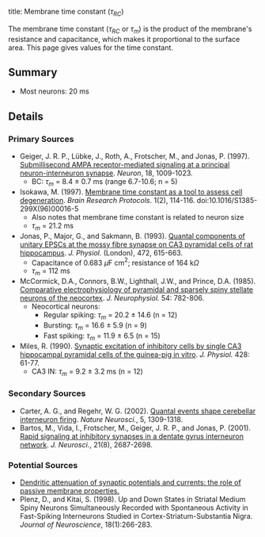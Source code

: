 title: Membrane time constant ($\tau_{RC}$)

The membrane time constant ($\tau_{RC}$ or $\tau_m$) is the product of the
membrane's resistance and capacitance, which makes it proportional to
the surface area. This page gives values for the time constant.

## Summary

* Most neurons: 20 ms

## Details

### Primary Sources

  * Geiger, J. R. P., Lübke, J., Roth, A., Frotscher, M., and Jonas,
    P. (1997).
    [Submillisecond AMPA receptor-mediated signaling at a principal neuron-interneuron synapse](http://www.cell.com/neuron/abstract/S0896-6273(00)80339-6).
    _Neuron_, 18, 1009-1023.
    * BC: $\tau_m$ = 8.4 $\pm$ 0.7 ms (range 6.7-10.6; n = 5)
  * Isokawa, M. (1997).
    [Membrane time constant as a tool to assess cell degeneration](http://dx.doi.org/10.1016/S1385-299X(96)00016-5).
    _Brain Research Protocols_. 1(2), 114-116.
    doi:10.1016/S1385-299X(96)00016-5
    * Also notes that membrane time constant is related to neuron size
    * $\tau_m$ = 21.2 ms
  * Jonas, P., Major, G., and Sakmann, B. (1993).
    [Quantal components of unitary EPSCs at the mossy fibre synapse on CA3 pyramidal cells of rat hippocampus](http://jp.physoc.org/content/472/1/615).
    _J. Physiol._ (London), 472, 615-663.
    * Capacitance of 0.683 $\mu$F cm$^2$; resistance of 164 k$\Omega$
    * $\tau_m$ = 112 ms
  * McCormick, D.A., Connors, B.W., Lighthall, J.W., and Prince, D.A.
    (1985).
    [Comparative electrophysiology of pyramidal and sparsely spiny stellate neurons of the neocortex](http://jn.physiology.org/cgi/content/short/54/4/782).
    _J. Neurophysiol._ 54: 782-806.
    * Neocortical neurons:
        * Regular spiking: $\tau_m$ = 20.2 $\pm$ 14.6 (n = 12)
        * Bursting: $\tau_m$ = 16.6 $\pm$ 5.9 (n = 9)
        * Fast spiking: $\tau_m$ = 11.9 $\pm$ 6.5 (n = 15)
  * Miles, R. (1990).
    [Synaptic excitation of inhibitory cells by single CA3 hippocampal pyramidal cells of the guinea-pig in vitro](http://www.pubmedcentral.nih.gov/articlerender.fcgi?artid=1181635). _J. Physiol._ 428: 61-77.
    * CA3 IN: $\tau_m$ = 9.2 $\pm$ 3.2 ms (n = 12)

### Secondary Sources

  * Carter, A. G., and Regehr, W. G. (2002).
    [Quantal events shape cerebellar interneuron firing](http://www.nature.com/neuro/journal/v5/n12/abs/nn970.html).
    _Nature Neurosci._, 5, 1309-1318.
  * Bartos, M., Vida, I., Frotscher, M., Geiger, J. R. P., and Jonas,
    P. (2001).
    [Rapid signaling at inhibitory synapses in a dentate gyrus interneuron network](http://www.jneurosci.org/cgi/content/abstract/21/8/2687).
    _J. Neurosci._, 21(8), 2687-2698.

### Potential Sources

  * [Dendritic attenuation of synaptic potentials and currents: the role of passive membrane properties.](http://www.ncbi.nlm.nih.gov/pubmed/7517596)
  * Plenz, D., and Kitai, S. (1998). Up and Down States in Striatal
    Medium Spiny Neurons Simultaneously Recorded with Spontaneous
    Activity in Fast-Spiking Interneurons Studied in
    Cortex-Striatum-Substantia Nigra. _Journal of Neuroscience_,
    18(1):266-283.
